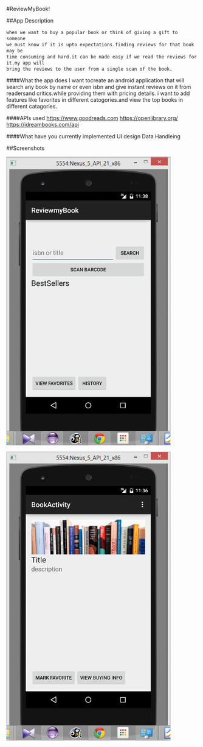 #ReviewMyBook!

##App Description

	when we want to buy a popular book or think of giving a gift to someone
	we must know if it is upto expectations.finding reviews for that book may be
	time consuming and hard.it can be made easy if we read the reviews for it.my app will
	bring the reviews to the user from a single scan of the book.

####What the app does 
	I want tocreate an android application that will search any book by name or even isbn
	and give instant reviews on it from readersand critics.while providing them with pricing details.
	i want to add features like favorites in different catogories.and view the top books in different catagories.

####APIs used
	https://www.goodreads.com 
	https://openlibrary.org/ 
	https://idreambooks.com/api
	
	
####What have you currently implemented 
	UI design
	Data Handleing

##Screenshots

![Alt text](https://github.com/AndroidJamSriLanka/Review-My-Book/blob/master/Draft%20UI/HomaActivity.png "Home Activity where top rated books displayed")

![Alt text](https://github.com/AndroidJamSriLanka/Review-My-Book/blob/master/Draft%20UI/BookReviewActivity.png "Home Activity where top rated books displayed")

